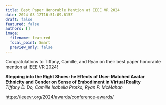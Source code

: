 ```yaml
---
title: Best Paper Honorable Mention at IEEE VR 2024
date: 2024-03-12T16:51:09.615Z
draft: false
featured: false
authors: []
image:
  filename: featured
  focal_point: Smart
  preview_only: false
---
```

[](https://ieeevr.org/2024/awards/conference-awards/)Congratulations to Tiffany, Camille, and Ryan on their best paper honorable mention at IEEE VR 2024!

**Stepping into the Right Shoes: he Effects of User-Matched Avatar Ethnicity and Gender on Sense of Embodiment in Virtual Reality**\
*Tiffany D. Do, Camille Isabella Protko, Ryan P. McMahan*



<https://ieeevr.org/2024/awards/conference-awards/>